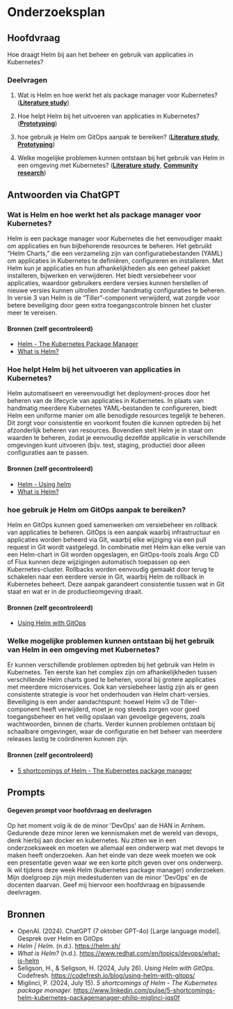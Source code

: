 # Onderzoeksplan

## Hoofdvraag
Hoe draagt Helm bij aan het beheer en gebruik van applicaties in Kubernetes?

### Deelvragen

1. Wat is Helm en hoe werkt het als package manager voor Kubernetes? ([**Literature study**](https://www.ictresearchmethods.nl/library/literature-study/))

2. Hoe helpt Helm bij het uitvoeren van applicaties in Kubernetes? ([**Prototyping**](https://www.ictresearchmethods.nl/workshop/prototyping/))

3. hoe gebruik je Helm om GitOps aanpak te bereiken? ([**Literature study**](https://www.ictresearchmethods.nl/library/literature-study/), [**Prototyping**](https://www.ictresearchmethods.nl/workshop/prototyping/))

4. Welke mogelijke problemen kunnen ontstaan bij het gebruik van Helm in een omgeving met Kubernetes? ([**Literature study**](https://www.ictresearchmethods.nl/library/literature-study/), [**Community research**](https://www.ictresearchmethods.nl/library/community-research/))

## Antwoorden via ChatGPT

### Wat is Helm en hoe werkt het als package manager voor Kubernetes?
Helm is een package manager voor Kubernetes die het eenvoudiger maakt om applicaties en hun bijbehorende resources te beheren. Het gebruikt “Helm Charts,” die een verzameling zijn van configuratiebestanden (YAML) om applicaties in Kubernetes te definiëren, configureren en installeren. Met Helm kun je applicaties en hun afhankelijkheden als een geheel pakket installeren, bijwerken en verwijderen. Het biedt versiebeheer voor applicaties, waardoor gebruikers eerdere versies kunnen herstellen of nieuwe versies kunnen uitrollen zonder handmatig configuraties te beheren. In versie 3 van Helm is de “Tiller”-component verwijderd, wat zorgde voor betere beveiliging door geen extra toegangscontrole binnen het cluster meer te vereisen.

#### Bronnen (zelf gecontroleerd)
- [Helm - The Kubernetes Package Manager](https://helm.sh/)
- [What is Helm?](https://www.redhat.com/en/topics/devops/what-is-helm)

### Hoe helpt Helm bij het uitvoeren van applicaties in Kubernetes?
Helm automatiseert en vereenvoudigt het deployment-proces door het beheren van de lifecycle van applicaties in Kubernetes. In plaats van handmatig meerdere Kubernetes YAML-bestanden te configureren, biedt Helm een uniforme manier om alle benodigde resources tegelijk te beheren. Dit zorgt voor consistentie en voorkomt fouten die kunnen optreden bij het afzonderlijk beheren van resources. Bovendien stelt Helm je in staat om waarden te beheren, zodat je eenvoudig dezelfde applicatie in verschillende omgevingen kunt uitvoeren (bijv. test, staging, productie) door alleen configuraties aan te passen.

#### Bronnen (zelf gecontroleerd)
- [Helm - Using helm](https://helm.sh/docs/intro/using_helm/)
- [What is Helm?](https://www.redhat.com/en/topics/devops/what-is-helm)

### hoe gebruik je Helm om GitOps aanpak te bereiken?
Helm en GitOps kunnen goed samenwerken om versiebeheer en rollback van applicaties te beheren. GitOps is een aanpak waarbij infrastructuur en applicaties worden beheerd via Git, waarbij elke wijziging via een pull request in Git wordt vastgelegd. In combinatie met Helm kan elke versie van een Helm-chart in Git worden opgeslagen, en GitOps-tools zoals Argo CD of Flux kunnen deze wijzigingen automatisch toepassen op een Kubernetes-cluster. Rollbacks worden eenvoudig gemaakt door terug te schakelen naar een eerdere versie in Git, waarbij Helm de rollback in Kubernetes beheert. Deze aanpak garandeert consistentie tussen wat in Git staat en wat er in de productieomgeving draait.

#### Bronnen (zelf gecontroleerd)
- [Using Helm with GitOps](https://codefresh.io/blog/using-helm-with-gitops/)

### Welke mogelijke problemen kunnen ontstaan bij het gebruik van Helm in een omgeving met Kubernetes?
Er kunnen verschillende problemen optreden bij het gebruik van Helm in Kubernetes. Ten eerste kan het complex zijn om afhankelijkheden tussen verschillende Helm charts goed te beheren, vooral bij grotere applicaties met meerdere microservices. Ook kan versiebeheer lastig zijn als er geen consistente strategie is voor het onderhouden van Helm chart-versies. Beveiliging is een ander aandachtspunt: hoewel Helm v3 de Tiller-component heeft verwijderd, moet je nog steeds zorgen voor goed toegangsbeheer en het veilig opslaan van gevoelige gegevens, zoals wachtwoorden, binnen de charts. Verder kunnen problemen ontstaan bij schaalbare omgevingen, waar de configuratie en het beheer van meerdere releases lastig te coördineren kunnen zijn.

#### Bronnen (zelf gecontroleerd)
- [5 shortcomings of Helm - The Kubernetes package manager](https://www.linkedin.com/pulse/5-shortcomings-helm-kubernetes-packagemanager-philip-miglinci-jqs0f)

## Prompts
#### Gegeven prompt voor hoofdvraag en deelvragen
Op het moment volg ik de de minor 'DevOps' aan de HAN in Arnhem. Gedurende deze minor leren we kennismaken met de wereld van devops, denk hierbij aan docker en kubernetes. Nu zitten we in een onderzoeksweek en moeten we allemaal een onderwerp wat met devops te maken heeft onderzoeken. Aan het einde van deze week moeten we ook een presentatie geven waar we een korte pitch geven over ons onderwerp. Ik wil tijdens deze week Helm (kubernetes package manager) onderzoeken. Mijn doelgroep zijn mijn medestudenten van de minor 'DevOps' en de docenten daarvan. Geef mij hiervoor een hoofdvraag en bijpassende deelvragen.

## Bronnen
- OpenAI. (2024). ChatGPT (7 oktober GPT-4o) [Large language model]. Gesprek over Helm en GitOps
- *Helm | Helm.* (n.d.). https://helm.sh/
- *What is Helm?* (n.d.). https://www.redhat.com/en/topics/devops/what-is-helm
- Seligson, H., & Seligson, H. (2024, July 26). *Using Helm with GitOps.* Codefresh. https://codefresh.io/blog/using-helm-with-gitops/
- Miglinci, P. (2024, July 15). *5 shortcomings of Helm - The Kubernetes package manager.* https://www.linkedin.com/pulse/5-shortcomings-helm-kubernetes-packagemanager-philip-miglinci-jqs0f